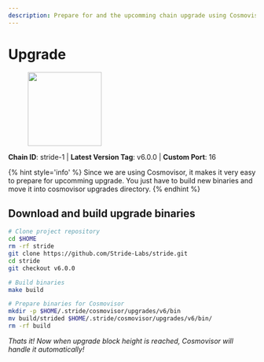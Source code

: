 ```yaml
---
description: Prepare for and the upcomming chain upgrade using Cosmovisor.
---
```


# Upgrade

<figure><img src="https://raw.githubusercontent.com/kj89/testnet_manuals/main/pingpub/logos/stride.png" width="150" alt=""><figcaption></figcaption></figure>

**Chain ID**: stride-1 | **Latest Version Tag**: v6.0.0 | **Custom Port**: 16

{% hint style='info' %}
Since we are using Cosmovisor, it makes it very easy to prepare for upcomming upgrade.
You just have to build new binaries and move it into cosmovisor upgrades directory.
{% endhint %}

## Download and build upgrade binaries

```bash
# Clone project repository
cd $HOME
rm -rf stride
git clone https://github.com/Stride-Labs/stride.git
cd stride
git checkout v6.0.0

# Build binaries
make build

# Prepare binaries for Cosmovisor
mkdir -p $HOME/.stride/cosmovisor/upgrades/v6/bin
mv build/strided $HOME/.stride/cosmovisor/upgrades/v6/bin/
rm -rf build
```

*Thats it! Now when upgrade block height is reached, Cosmovisor will handle it automatically!*

